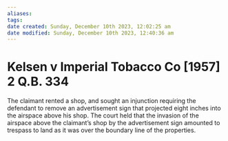 ```yaml
---
aliases: 
tags: 
date created: Sunday, December 10th 2023, 12:02:25 am
date modified: Sunday, December 10th 2023, 12:40:36 am
---
```


# Kelsen v Imperial Tobacco Co [1957] 2 Q.B. 334

The claimant rented a shop, and sought an injunction requiring the defendant to remove an advertisement sign that projected eight inches into the airspace above his shop. The court held that the invasion of the airspace above the claimant’s shop by the advertisement sign amounted to trespass to land as it was over the boundary line of the properties.
